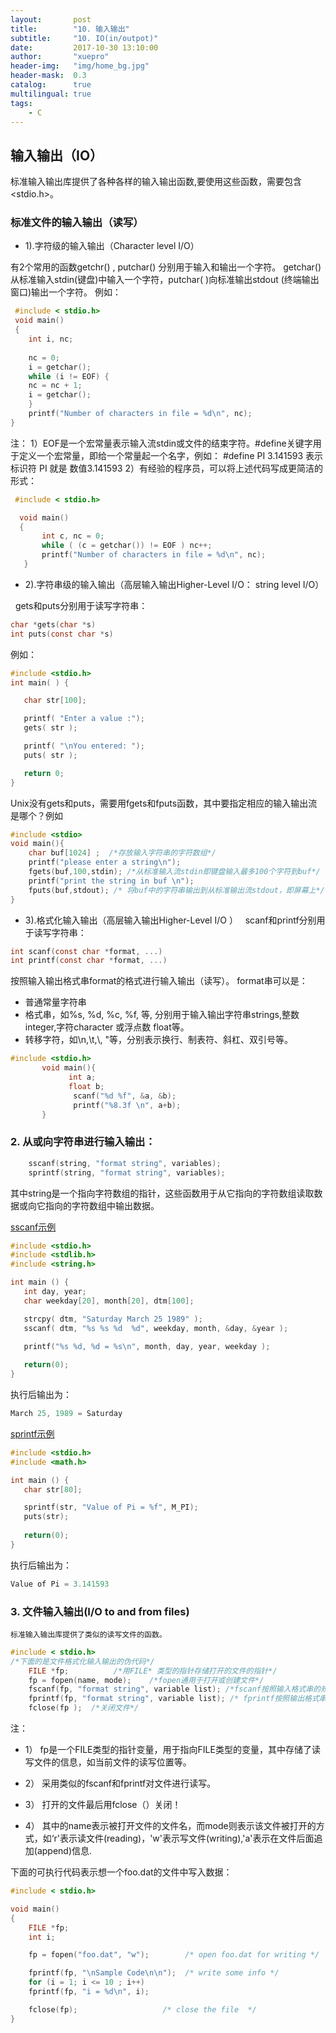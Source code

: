 ```yaml
---
layout:       post
title:        "10. 输入输出"
subtitle:     "10. IO(in/outpot)"
date:         2017-10-30 13:10:00
author:       "xuepro"
header-img:   "img/home_bg.jpg"
header-mask:  0.3
catalog:      true
multilingual: true
tags:
    - C
---
```


## 输入输出（IO）

 标准输入输出库提供了各种各样的输入输出函数,要使用这些函数，需要包含<stdio.h>。

### 标准文件的输入输出（读写）

* 1).字符级的输入输出（Character level I/O）

有2个常用的函数getchr() , putchar() 分别用于输入和输出一个字符。
getchar()从标准输入stdin(键盘)中输入一个字符，putchar( )向标准输出stdout (终端输出窗口)输出一个字符。
例如：
```c
 #include < stdio.h>
 void main()
 {
    int i, nc;
    
    nc = 0;
    i = getchar();
    while (i != EOF) {
    nc = nc + 1;
    i = getchar();
    }
    printf("Number of characters in file = %d\n", nc);
}
```
注： 1）EOF是一个宏常量表示输入流stdin或文件的结束字符。#define关键字用于定义一个宏常量，即给一个常量起一个名字，例如：
          #define PI  3.141593
 表示标识符  PI  就是 数值3.141593
     2）有经验的程序员，可以将上述代码写成更简洁的形式：
```c 
 #include < stdio.h>

  void main()
  {
       int c, nc = 0;
       while ( (c = getchar()) != EOF ) nc++;
       printf("Number of characters in file = %d\n", nc);
   }
```
* 2).字符串级的输入输出（高层输入输出Higher-Level I/O： string level I/O）

   gets和puts分别用于读写字符串：
```c
char *gets(char *s) 
int puts(const char *s) 
```
例如：
```c
#include <stdio.h>
int main( ) {

   char str[100];

   printf( "Enter a value :");
   gets( str );

   printf( "\nYou entered: ");
   puts( str );

   return 0;
}
```

Unix没有gets和puts，需要用fgets和fputs函数，其中要指定相应的输入输出流是哪个？例如
```c
#include <stdio>
void main(){
    char buf[1024] ;  /*存放输入字符串的字符数组*/
    printf("please enter a string\n");
    fgets(buf,100,stdin); /*从标准输入流stdin即键盘输入最多100个字符到buf*/
    printf("print the string in buf \n");
    fputs(buf,stdout); /* 将buf中的字符串输出到从标准输出流stdout，即屏幕上*/
}
```

* 3).格式化输入输出（高层输入输出Higher-Level I/O ）
   scanf和printf分别用于读写字符串：
```c
int scanf(const char *format, ...)
int printf(const char *format, ...)
```
按照输入输出格式串format的格式进行输入输出（读写）。
format串可以是：
* 普通常量字符串
* 格式串，如%s, %d, %c, %f, 等, 分别用于输入输出字符串strings,整数integer,字符character 或浮点数 float等。
* 转移字符，如\n,\t,\\, \"等，分别表示换行、制表符、斜杠、双引号等。
```c
#include <stdio.h>
       void main(){
             int a; 
             float b;
              scanf("%d %f", &a, &b);
              printf("%8.3f \n", a+b);
       }
```

### 2. 从或向字符串进行输入输出：
  
```c  
    sscanf(string, "format string", variables);
    sprintf(string, "format string", variables);   
``` 
 其中string是一个指向字符数组的指针，这些函数用于从它指向的字符数组读取数据或向它指向的字符数组中输出数据。
 
 [sscanf示例](https://www.tutorialspoint.com/c_standard_library/c_function_sscanf.htm)
```c
#include <stdio.h>
#include <stdlib.h>
#include <string.h>

int main () {
   int day, year;
   char weekday[20], month[20], dtm[100];

   strcpy( dtm, "Saturday March 25 1989" );
   sscanf( dtm, "%s %s %d  %d", weekday, month, &day, &year );

   printf("%s %d, %d = %s\n", month, day, year, weekday );
    
   return(0);
}
```
执行后输出为：
```c
March 25, 1989 = Saturday
```
[sprintf示例](https://www.tutorialspoint.com/c_standard_library/c_function_sprintf.htm)
```c
#include <stdio.h>
#include <math.h>

int main () {
   char str[80];

   sprintf(str, "Value of Pi = %f", M_PI);
   puts(str);
   
   return(0);
}
```
执行后输出为：
```c
Value of Pi = 3.141593
```

### 3. 文件输入输出(I/O to and from files)
    标准输入输出库提供了类似的读写文件的函数。
    
```c
#include < stdio.h>
/*下面的是文件格式化输入输出的伪代码*/
    FILE *fp;          /*用FILE* 类型的指针存储打开的文件的指针*/                              
    fp = fopen(name, mode);    /*fopen通用于打开或创建文件*/
    fscanf(fp, "format string", variable list); /*fscanf按照输入格式串的规定，从文件中读取数据到变量列表 variable list*/
    fprintf(fp, "format string", variable list); /* fprintf按照输出格式串的规定，将变量列表 variable list写入到文件中*/
    fclose(fp );  /*关闭文件*/

```    

注： 
   * 1） fp是一个FILE类型的指针变量，用于指向FILE类型的变量，其中存储了读写文件的信息，如当前文件的读写位置等。
   
   * 2） 采用类似的fscanf和fprintf对文件进行读写。
   
   * 3） 打开的文件最后用fclose（）关闭！
   
   * 4） 其中的name表示被打开文件的文件名，而mode则表示该文件被打开的方式，如‘r'表示读文件(reading)，'w'表示写文件(writing),'a'表示在文件后面追加(append)信息.

下面的可执行代码表示想一个foo.dat的文件中写入数据：

```c
#include < stdio.h>

void main()
{
    FILE *fp;
    int i;

    fp = fopen("foo.dat", "w");        /* open foo.dat for writing */

    fprintf(fp, "\nSample Code\n\n");  /* write some info */
    for (i = 1; i <= 10 ; i++)
    fprintf(fp, "i = %d\n", i);

    fclose(fp);                   /* close the file  */
}
```
